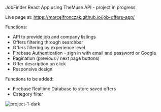 JobFinder React App using TheMuse API - project in progress

Live page at: https://marcelfronczak.github.io/job-offers-app/

Functions: 
- API to provide job and company listings
- Offers filtering through searchbar
- Offers filtering by experience level
- Firebase Authentication - sign in with email and password or Google
- Pagination (previous / next page buttons)
- Offer description on click
- Responsive design

Functions to be added:
- Firebase Realtime Database to store saved offers
- Category filter

![project-1-dark](https://user-images.githubusercontent.com/107025566/217748886-0694b3ed-85fb-49fe-bc93-10659d2d43bb.png)
